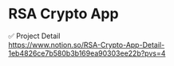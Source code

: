 # RSA Crypto App

✅ Project Detail<br>
https://www.notion.so/RSA-Crypto-App-Detail-1eb4826ce7b580b3b169ea90303ee22b?pvs=4

